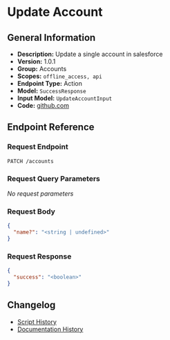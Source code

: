 <!-- BEGIN GENERATED CONTENT -->
# Update Account

## General Information

- **Description:** Update a single account in salesforce
- **Version:** 1.0.1
- **Group:** Accounts
- **Scopes:** `offline_access, api`
- **Endpoint Type:** Action
- **Model:** `SuccessResponse`
- **Input Model:** `UpdateAccountInput`
- **Code:** [github.com](https://github.com/NangoHQ/integration-templates/tree/main/integrations/salesforce/actions/update-account.ts)


## Endpoint Reference

### Request Endpoint

`PATCH /accounts`

### Request Query Parameters

_No request parameters_

### Request Body

```json
{
  "name?": "<string | undefined>"
}
```

### Request Response

```json
{
  "success": "<boolean>"
}
```

## Changelog

- [Script History](https://github.com/NangoHQ/integration-templates/commits/main/integrations/salesforce/actions/update-account.ts)
- [Documentation History](https://github.com/NangoHQ/integration-templates/commits/main/integrations/salesforce/actions/update-account.md)

<!-- END  GENERATED CONTENT -->

